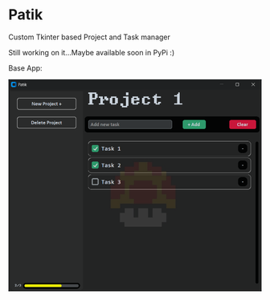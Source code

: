 # Patik
Custom Tkinter based Project and Task manager

Still working on it...Maybe available soon in PyPi :)

Base App:

![image](/images/Patik_base.png)
